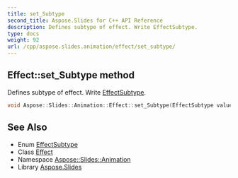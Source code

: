 ```yaml
---
title: set_Subtype
second_title: Aspose.Slides for C++ API Reference
description: Defines subtype of effect. Write EffectSubtype.
type: docs
weight: 92
url: /cpp/aspose.slides.animation/effect/set_subtype/
---
```

## Effect::set_Subtype method


Defines subtype of effect. Write [EffectSubtype](../../effectsubtype/).

```cpp
void Aspose::Slides::Animation::Effect::set_Subtype(EffectSubtype value) override
```

## See Also

* Enum [EffectSubtype](../../effectsubtype/)
* Class [Effect](../)
* Namespace [Aspose::Slides::Animation](../../)
* Library [Aspose.Slides](../../../)
